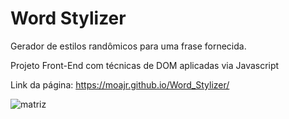 # Word Stylizer

 Gerador de estilos randômicos para uma frase fornecida.

Projeto Front-End com técnicas de DOM aplicadas via Javascript

Link da página: https://moajr.github.io/Word_Stylizer/

![matriz](https://user-images.githubusercontent.com/99083242/174419516-83d04af8-f4f5-47c1-8d82-fadd4c94260c.gif)
